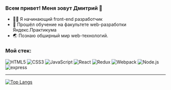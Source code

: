 ### Всем привет! Меня зовут Дмитрий 👋

- 🐱‍🏍 Я начинающий front-end разработчик
- :checkered_flag: Прошёл обучение на факультете web-разработки Яндекс.Практикума
- 🌏 Познаю обширный мир web-технологий.


### Мой стек:
![HTML5](https://img.shields.io/badge/_-HTML5-292e33?style=flat-square&logo=html5&logoColor=white)
![CSS3](https://img.shields.io/badge/_-CSS3-292e33?style=flat-square&logo=css3)
![JavaScript](https://img.shields.io/badge/_-JavaScript-292e33?style=flat-square&logo=javascript&logoColor=fff)
![React](https://img.shields.io/badge/_-React-292e33?style=flat-square&logo=react&logoColor=fff)
![Redux](https://img.shields.io/badge/_-Redux-292e33?style=flat-square&logo=redux&logoColor=white)
![Webpack](https://img.shields.io/badge/_-Webpack-292e33?style=flat-square&logo=webpack&logoColor=white)
![Node.js](https://img.shields.io/badge/_-Node.js-292e33?style=flat-square&logo=node.js&logoColor=white)
![express](https://img.shields.io/badge/_-Express-292e33?style=flat-square&logo=express&logoColor=white)
<br />

____
[![Top Langs](https://github-readme-stats.vercel.app/api/top-langs/?username=Dmitry-lab&layout=compact)](https://github.com/anuraghazra/github-readme-stats)
